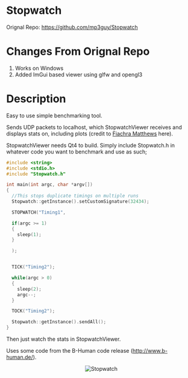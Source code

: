 Stopwatch
=========

Orignal Repo: https://github.com/mp3guy/Stopwatch


# Changes From Orignal Repo
1. Works on Windows
2. Added ImGui based viewer using glfw and opengl3

# Description
Easy to use simple benchmarking tool.

Sends UDP packets to localhost, which StopwatchViewer receives and displays stats on, including plots (credit to [Fiachra Matthews](http://www.linkedin.com/pub/fiachra-matthews/17/48b/a12) here). 

StopwatchViewer needs Qt4 to build. Simply include Stopwatch.h in whatever code you want to benchmark and use as such;

```cpp
#include <string>
#include <stdio.h>
#include "Stopwatch.h"

int main(int argc, char *argv[])
{
  //This stops duplicate timings on multiple runs
  Stopwatch::getInstance().setCustomSignature(32434);

  STOPWATCH("Timing1", 

  if(argc >= 1)
  {
    sleep(1);
  }

  );


  TICK("Timing2");

  while(argc > 0)
  {
    sleep(2);
    argc--;
  }

  TOCK("Timing2");

  Stopwatch::getInstance().sendAll();
}
```

Then just watch the stats in StopwatchViewer. 

Uses some code from the B-Human code release (http://www.b-human.de/). 

<p align="center">
  <img src="https://user-images.githubusercontent.com/29726242/105114723-8e06ff80-5b1b-11eb-806b-fa8b667a5921.png" alt="Stopwatch"/>
</p>
